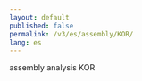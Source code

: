 ```yaml
---
layout: default
published: false
permalink: /v3/es/assembly/KOR/
lang: es
---
```


assembly analysis KOR
